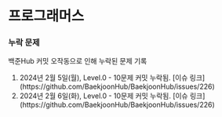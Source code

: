 # 프로그래머스

### 누락 문제

<p>백준Hub 커밋 오작동으로 인해 누락된 문제 기록</p>

<ol>
<li> 2024년 2월 5일(월), Level.0 - 10문제 커밋 누락됨. [이슈 링크](https://github.com/BaekjoonHub/BaekjoonHub/issues/226) </li>
<li> 2024년 2월 6일(화), Level.0 - 10문제 커밋 누락됨. [이슈 링크](https://github.com/BaekjoonHub/BaekjoonHub/issues/226) </li>
</ol>



